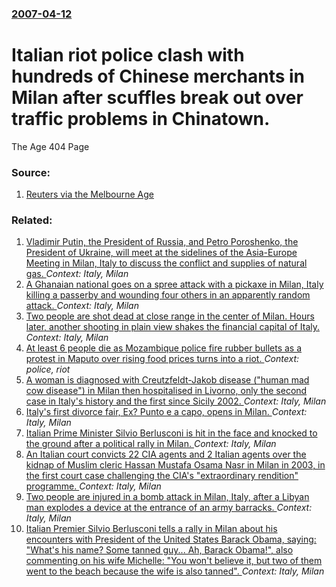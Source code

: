 ### [2007-04-12](/news/2007/04/12/index.md)

#  Italian riot police clash with hundreds of Chinese merchants in Milan after scuffles break out over traffic problems in Chinatown. 

The Age 404 Page


### Source:

1. [Reuters via the Melbourne Age](http://www.theage.com.au/news/World/Chinese-merchants-police-clash-in-Milan/2007/04/13/1175971301488.html)

### Related:

1. [Vladimir Putin, the President of Russia, and Petro Poroshenko, the President of Ukraine, will meet at the sidelines of the Asia-Europe Meeting in Milan, Italy to discuss the conflict and supplies of natural gas. ](/news/2014/10/17/vladimir-putin-the-president-of-russia-and-petro-poroshenko-the-president-of-ukraine-will-meet-at-the-sidelines-of-the-asiaaeurope-mee.md) _Context: Italy, Milan_
2. [A Ghanaian national goes on a spree attack with a pickaxe in Milan, Italy killing a passerby and wounding four others in an apparently random attack. ](/news/2013/05/11/a-ghanaian-national-goes-on-a-spree-attack-with-a-pickaxe-in-milan-italy-killing-a-passerby-and-wounding-four-others-in-an-apparently-rando.md) _Context: Italy, Milan_
3. [Two people are shot dead at close range in the center of Milan. Hours later, another shooting in plain view shakes the financial capital of Italy. ](/news/2012/09/11/two-people-are-shot-dead-at-close-range-in-the-center-of-milan-hours-later-another-shooting-in-plain-view-shakes-the-financial-capital-of.md) _Context: Italy, Milan_
4. [At least 6 people die as Mozambique police fire rubber bullets as a protest in Maputo over rising food prices turns into a riot. ](/news/2010/09/1/at-least-6-people-die-as-mozambique-police-fire-rubber-bullets-as-a-protest-in-maputo-over-rising-food-prices-turns-into-a-riot.md) _Context: police, riot_
5. [A woman is diagnosed with Creutzfeldt-Jakob disease ("human mad cow disease") in Milan then hospitalised in Livorno, only the second case in Italy's history and the first since Sicily 2002. ](/news/2010/07/22/a-woman-is-diagnosed-with-creutzfeldtajakob-disease-human-mad-cow-disease-in-milan-then-hospitalised-in-livorno-only-the-second-case.md) _Context: Italy, Milan_
6. [Italy's first divorce fair,  Ex? Punto e a capo, opens in Milan. ](/news/2010/05/8/italy-s-first-divorce-fair-ex-punto-e-a-capo-opens-in-milan.md) _Context: Italy, Milan_
7. [ Italian Prime Minister Silvio Berlusconi is hit in the face and knocked to the ground after a political rally in Milan. ](/news/2009/12/13/italian-prime-minister-silvio-berlusconi-is-hit-in-the-face-and-knocked-to-the-ground-after-a-political-rally-in-milan.md) _Context: Italy, Milan_
8. [ An Italian court convicts 22 CIA agents and 2 Italian agents over the kidnap of Muslim cleric Hassan Mustafa Osama Nasr in Milan in 2003, in the first court case challenging the CIA's "extraordinary rendition" programme. ](/news/2009/11/4/an-italian-court-convicts-22-cia-agents-and-2-italian-agents-over-the-kidnap-of-muslim-cleric-hassan-mustafa-osama-nasr-in-milan-in-2003-i.md) _Context: Italy, Milan_
9. [ Two people are injured in a bomb attack in Milan, Italy, after a Libyan man explodes a device at the entrance of an army barracks. ](/news/2009/10/12/two-people-are-injured-in-a-bomb-attack-in-milan-italy-after-a-libyan-man-explodes-a-device-at-the-entrance-of-an-army-barracks.md) _Context: Italy, Milan_
10. [ Italian Premier Silvio Berlusconi tells a rally in Milan about his encounters with President of the United States Barack Obama, saying: "What's his name? Some tanned guy... Ah, Barack Obama!", also commenting on his wife Michelle: "You won't believe it, but two of them went to the beach because the wife is also tanned". ](/news/2009/09/27/italian-premier-silvio-berlusconi-tells-a-rally-in-milan-about-his-encounters-with-president-of-the-united-states-barack-obama-saying-wh.md) _Context: Italy, Milan_
